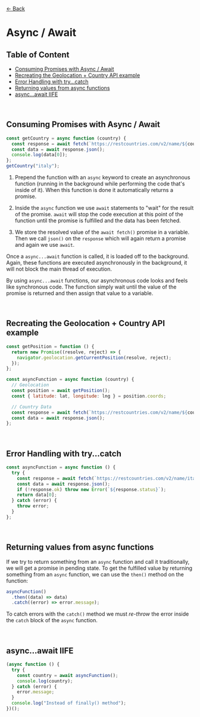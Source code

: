 [&larr; Back](./README.md)

# Async / Await

## Table of Content

- [Consuming Promises with Async / Await](#consuming-promises-with-async--await)
- [Recreating the Geolocation + Country API example](#recreating-the-geolocation--country-api-example)
- [Error Handling with try...catch](#error-handling-with-trycatch)
- [Returning values from async functions](#returning-values-from-async-functions)
- [async...await IIFE](#asyncawait-iife)

<br>

## Consuming Promises with Async / Await

```js
const getCountry = async function (country) {
  const response = await fetch(`https://restcountries.com/v2/name/${country}`);
  const data = await response.json();
  console.log(data[0]);
};
getCountry("italy");
```

1. Prepend the function with an `async` keyword to create an asynchronous function (running in the background while performing the code that's inside of it). When this function is done it automatically returns a promise.

2. Inside the `async` function we use `await` statements to "wait" for the result of the promise. `await` will stop the code execution at this point of the function until the promise is fulfilled and the data has been fetched.

3. We store the resolved value of the `await fetch()` promise in a variable. Then we call `json()` on the `response` which will again return a promise and again we use `await`.

Once a `async...await` function is called, it is loaded off to the background. Again, these functions are executed asynchronously in the background, it will not block the main thread of execution.

By using `async...await` functions, our asynchronous code looks and feels like synchronous code. The function simply wait until the value of the promise is returned and then assign that value to a variable.

<br>

## Recreating the Geolocation + Country API example

```js
const getPosition = function () {
  return new Promise((resolve, reject) => {
    navigator.geolocation.getCurrentPosition(resolve, reject);
  });
};

const asyncFunction = async function (country) {
  // Geolocation
  const position = await getPosition();
  const { latitude: lat, longitude: lng } = position.coords;

  // Country Data
  const response = await fetch(`https://restcountries.com/v2/name/${country}`);
  const data = await response.json();
};
```

<br>

## Error Handling with try...catch

```js
const asyncFunction = async function () {
  try {
    const response = await fetch(`https://restcountries.com/v2/name/italy`);
    const data = await response.json();
    if (!response.ok) throw new Error(`${response.status}`);
    return data[0];
  } catch (error) {
    throw error;
  }
};
```

<br>

## Returning values from async functions

If we try to return something from an `async` function and call it traditionally, we will get a promise in pending state. To get the fulfilled value by returning something from an `async` function, we can use the `then()` method on the function:

```js
asyncFunction()
  .then((data) => data)
  .catch((error) => error.message);
```

To catch errors with the `catch()` method we must _re-throw_ the error inside the `catch` block of the `async` function.

<br>

## async...await IIFE

```js
(async function () {
  try {
    const country = await asyncFunction();
    console.log(country);
  } catch (error) {
    error.message;
  }
  console.log("Instead of finally() method");
})();
```

<br>
